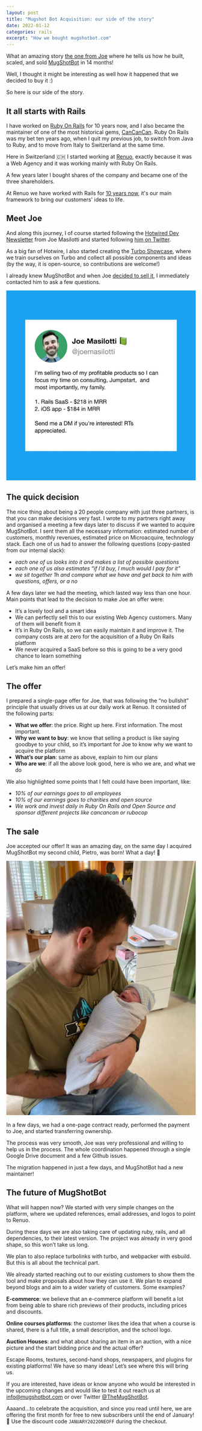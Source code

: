 ```yaml
---
layout: post
title: "Mugshot Bot Acquisition: our side of the story"
date: 2022-01-12
categories: rails
excerpt: "How we bought mugshotbot.com"
---
```


What an amazing story [the one from Joe](https://masilotti.com/idea-to-sold-in-14-months/) where he tells us how he built, scaled, and sold [MugShotBot](https://mugshotbot.com) in 14 months!

Well, I thought it might be interesting as well how it happened that we decided to buy it :)

So here is our side of the story.


## It all starts with Rails

I have worked on [Ruby On Rails](https://rubyonrails.org/) for 10 years now, and I also became the maintainer of one of the most historical gems, [CanCanCan](https://github.com/CanCanCommunity/cancancan). Ruby On Rails was my bet ten years ago, when I quit my previous job, to switch from Java to Ruby, and to move from Italy to Switzerland at the same time.

Here in Switzerland 🇨🇭 I started working at [Renuo](https://renuo.ch/), exactly because it was a Web Agency and it was working mainly with Ruby On Rails.

A few years later I bought shares of the company and became one of the three shareholders.

At Renuo we have worked with Rails for [10 years now](https://www.renuo.ch/en/10years), it's our main framework to bring our customers' ideas to life.


## Meet Joe

And along this journey, I of course started following the [Hotwired Dev Newsletter](https://www.getrevue.co/profile/hotwire) from Joe Masilotti and started following [him on Twitter](https://twitter.com/joemasilotti).

As a big fan of Hotwire, I also started creating the [Turbo Showcase](https://turbo-showcase.herokuapp.com/), where we train ourselves on Turbo and collect all possible components and ideas (by the way, it is open-source, so contributions are welcome!)

I already knew MugShotBot and when Joe [decided to sell it](https://twitter.com/joemasilotti/status/1460706255874318338), I immediately contacted him to ask a few questions.



![Tweet from Joe, selling Mugshotbot](/assets/mugshotbot_acquisition/joe_tweet.png)

## The quick decision

The nice thing about being a 20 people company with just three partners, is that you can make decisions very fast. I wrote to my partners right away and organised a meeting a few days later to discuss if we wanted to acquire MugShotBot. I sent them all the necessary information: estimated number of customers, monthly revenues, estimated price on Microacquire, technology stack. Each one of us had to answer the following questions (copy-pasted from our internal slack):

* _each one of us looks into it and makes a list of possible questions_
* _each one of us also estimates “if I’d buy, I much would I pay for it”_
* _we sit together 1h and compare what we have and get back to him with questions, offers, or a no_

A few days later we had the meeting, which lasted way less than one hour. Main points that lead to the decision to make Joe an offer were:
* It’s a lovely tool and a smart idea
* We can perfectly sell this to our existing Web Agency customers. Many of them will benefit from it
* It’s in Ruby On Rails, so we can easily maintain it and improve it. The company costs are at zero for the acquisition of a Ruby On Rails platform
* We never acquired a SaaS before so this is going to be a very good chance to learn something

Let’s make him an offer!


## The offer

I prepared a single-page offer for Joe, that was following the “no bullshit” principle that usually drives us at our daily work at Renuo. It consisted of the following parts:
* **What we offer**: the price. Right up here. First information. The most important.
* **Why we want to buy**: we know that selling a product is like saying goodbye to your child, so it’s important for Joe to know why we want to acquire the platform
* **What’s our plan**: same as above, explain to him our plans
* **Who are we**: if all the above look good, here is who we are, and what we do

We also highlighted some points that I felt could have been important, like:
* _10% of our earnings goes to all employees_
* _10% of our earnings goes to charities and open source_
* _We work and invest daily in Ruby On Rails and Open Source and sponsor different projects like cancancan or rubocop_


## The sale

Joe accepted our offer! It was an amazing day, on the same day I acquired MugShotBot my second child, Pietro, was born! What a day! 🤣

![Me and Pietro](/assets/mugshotbot_acquisition/pietro_born.png)

In a few days, we had a one-page contract ready, performed the payment to Joe, and started transferring ownership.

The process was very smooth, Joe was very professional and willing to help us in the process. The whole coordination happened through a single Google Drive document and a few Github issues.

The migration happened in just a few days, and MugShotBot had a new maintainer!


## The future of MugShotBot

What will happen now? We started with very simple changes on the platform, where we updated references, email addresses, and logos to point to Renuo.

During these days we are also taking care of updating ruby, rails, and all dependencies, to their latest version. The project was already in very good shape, so this won’t take us long.

We plan to also replace turbolinks with turbo, and webpacker with esbuild. But this is all about the technical part.

We already started reaching out to our existing customers to show them the tool and make proposals about how they can use it. We plan to expand beyond blogs and aim to a wider variety of customers. Some examples?

**E-commerce**: we believe that an e-commerce platform will benefit a lot from being able to share rich previews of their products, including prices and discounts.

**Online courses platforms**: the customer likes the idea that when a course is shared, there is a full title, a small description, and the school logo.

**Auction Houses**: and what about sharing an item in an auction, with a nice picture and the start bidding price and the actual offer?

Escape Rooms, textures, second-hand shops, newspapers, and plugins for existing platforms! We have so many ideas! Let’s see where this will bring us.

If you are interested, have ideas or know anyone who would be interested in the upcoming changes and would like to test it out reach us at [info@mugshotbot.com](mailto:info@mugshotbot.com) or over Twitter [@TheMugShotBot](https://twitter.com/themugshotbot).

Aaaand...to celebrate the acquisition, and since you read until here, we are offering the first month for free to new subscribers until the end of January! 🎉 Use the discount code `JANUARY2022ONEOFF` during the checkout.
